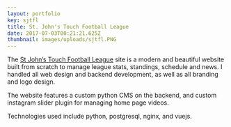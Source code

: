 ```yaml
---
layout: portfolio
key: sjtfl
title: St. John's Touch Football League
date: 2017-07-03T00:21:21.625Z
thumbnail: images/uploads/sjtfl.PNG
---
```

The [St John’s Touch Football League](https://sjtfl.com) site is a modern and beautiful website built from scratch to manage league stats, standings, schedule and news. I handled all web design and backend development, as well as all branding and logo design.

The website features a custom python CMS on the backend, and custom instagram slider plugin for managing home page videos.

Technologies used include python, postgresql, nginx, and vuejs.
